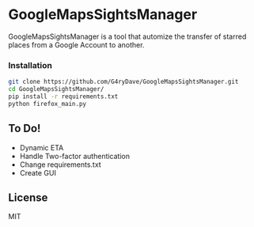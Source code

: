 # GoogleMapsSightsManager


GoogleMapsSightsManager is a tool that automize the transfer of starred places from a Google Account to another.


### Installation

```sh
git clone https://github.com/G4ryDave/GoogleMapsSightsManager.git
cd GoogleMapsSightsManager/
pip install -r requirements.txt
python firefox_main.py
```



## To Do!

  - Dynamic ETA
  - Handle Two-factor authentication
  - Change requirements.txt
  - Create GUI

License
----

MIT
